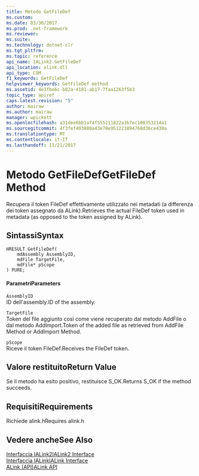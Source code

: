 ```yaml
---
title: Metodo GetFileDef
ms.custom: 
ms.date: 03/30/2017
ms.prod: .net-framework
ms.reviewer: 
ms.suite: 
ms.technology: dotnet-clr
ms.tgt_pltfrm: 
ms.topic: reference
api_name: IALink2.GetFileDef
api_location: alink.dll
api_type: COM
f1_keywords: GetFileDef
helpviewer_keywords: GetFileDef method
ms.assetid: 4e3fbe6c-b82a-4181-ab17-7faa1263f5b3
topic_type: apiref
caps.latest.revision: "5"
author: mairaw
ms.author: mairaw
manager: wpickett
ms.openlocfilehash: a31dee6bb1af4f555211822a3b7ec108353214a1
ms.sourcegitcommit: 4f3fef493080a43e70e951223894768d36ce430a
ms.translationtype: MT
ms.contentlocale: it-IT
ms.lasthandoff: 11/21/2017
---
```

# <a name="getfiledef-method"></a><span data-ttu-id="b69f8-102">Metodo GetFileDef</span><span class="sxs-lookup"><span data-stu-id="b69f8-102">GetFileDef Method</span></span>
<span data-ttu-id="b69f8-103">Recupera il token FileDef effettivamente utilizzato nei metadati (a differenza dei token assegnato da ALink).</span><span class="sxs-lookup"><span data-stu-id="b69f8-103">Retrieves the actual FileDef token used in metadata (as opposed to the token assigned by ALink).</span></span>  
  
## <a name="syntax"></a><span data-ttu-id="b69f8-104">Sintassi</span><span class="sxs-lookup"><span data-stu-id="b69f8-104">Syntax</span></span>  
  
```  
HRESULT GetFileDef(  
    mdAssembly AssemblyID,  
    mdFile TargetFile,  
    mdFile* pScope  
) PURE;  
```  
  
#### <a name="parameters"></a><span data-ttu-id="b69f8-105">Parametri</span><span class="sxs-lookup"><span data-stu-id="b69f8-105">Parameters</span></span>  
 `AssemblyID`  
 <span data-ttu-id="b69f8-106">ID dell'assembly.</span><span class="sxs-lookup"><span data-stu-id="b69f8-106">ID of the assembly.</span></span>  
  
 `TargetFile`  
 <span data-ttu-id="b69f8-107">Token del file aggiunto così come viene recuperato dal metodo AddFile o dal metodo AddImport.</span><span class="sxs-lookup"><span data-stu-id="b69f8-107">Token of the added file as retrieved from AddFile Method or AddImport Method.</span></span>  
  
 `pScope`  
 <span data-ttu-id="b69f8-108">Riceve il token FileDef.</span><span class="sxs-lookup"><span data-stu-id="b69f8-108">Receives the FileDef token.</span></span>  
  
## <a name="return-value"></a><span data-ttu-id="b69f8-109">Valore restituito</span><span class="sxs-lookup"><span data-stu-id="b69f8-109">Return Value</span></span>  
 <span data-ttu-id="b69f8-110">Se il metodo ha esito positivo, restituisce S_OK.</span><span class="sxs-lookup"><span data-stu-id="b69f8-110">Returns S_OK if the method succeeds.</span></span>  
  
## <a name="requirements"></a><span data-ttu-id="b69f8-111">Requisiti</span><span class="sxs-lookup"><span data-stu-id="b69f8-111">Requirements</span></span>  
 <span data-ttu-id="b69f8-112">Richiede alink.h</span><span class="sxs-lookup"><span data-stu-id="b69f8-112">Requires alink.h</span></span>  
  
## <a name="see-also"></a><span data-ttu-id="b69f8-113">Vedere anche</span><span class="sxs-lookup"><span data-stu-id="b69f8-113">See Also</span></span>  
 [<span data-ttu-id="b69f8-114">Interfaccia IALink2</span><span class="sxs-lookup"><span data-stu-id="b69f8-114">IALink2 Interface</span></span>](../../../../docs/framework/unmanaged-api/alink/ialink2-interface.md)  
 [<span data-ttu-id="b69f8-115">Interfaccia IALink</span><span class="sxs-lookup"><span data-stu-id="b69f8-115">IALink Interface</span></span>](../../../../docs/framework/unmanaged-api/alink/ialink-interface.md)  
 [<span data-ttu-id="b69f8-116">ALink (API)</span><span class="sxs-lookup"><span data-stu-id="b69f8-116">ALink API</span></span>](../../../../docs/framework/unmanaged-api/alink/index.md)
